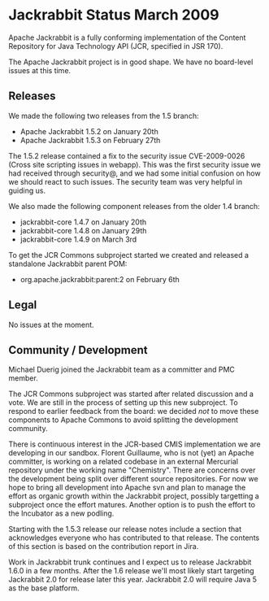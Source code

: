 <!--
   Licensed to the Apache Software Foundation (ASF) under one or more
   contributor license agreements.  See the NOTICE file distributed with
   this work for additional information regarding copyright ownership.
   The ASF licenses this file to You under the Apache License, Version 2.0
   (the "License"); you may not use this file except in compliance with
   the License.  You may obtain a copy of the License at

       http://www.apache.org/licenses/LICENSE-2.0

   Unless required by applicable law or agreed to in writing, software
   distributed under the License is distributed on an "AS IS" BASIS,
   WITHOUT WARRANTIES OR CONDITIONS OF ANY KIND, either express or implied.
   See the License for the specific language governing permissions and
   limitations under the License.
-->

Jackrabbit Status March 2009
============================
Apache Jackrabbit is a fully conforming implementation of the Content
Repository for Java Technology API (JCR, specified in JSR 170).

The Apache Jackrabbit project is in good shape. We have no board-level
issues at this time.


Releases
--------
We made the following two releases from the 1.5 branch:

* Apache Jackrabbit 1.5.2 on January 20th
* Apache Jackrabbit 1.5.3 on February 27th

The 1.5.2 release contained a fix to the security issue CVE-2009-0026
(Cross site scripting issues in webapp). This was the first security issue
we had received through security@, and we had some initial confusion on how
we should react to such issues. The security team was very helpful in
guiding us.

We also made the following component releases from the older 1.4 branch:

* jackrabbit-core 1.4.7 on January 20th
* jackrabbit-core 1.4.8 on January 29th
* jackrabbit-core 1.4.9 on March 3rd

To get the JCR Commons subproject started we created and released a
standalone Jackrabbit parent POM:

* org.apache.jackrabbit:parent:2 on February 6th


Legal
-----
No issues at the moment.


Community / Development
-----------------------
Michael Duerig joined the Jackrabbit team as a committer and PMC member.

The JCR Commons subproject was started after related discussion and a vote.
We are still in the process of setting up this new subproject. To respond
to earlier feedback from the board: we decided *not* to move these
components to Apache Commons to avoid splitting the development community.

There is continuous interest in the JCR-based CMIS implementation we are
developing in our sandbox. Florent Guillaume, who is not (yet) an Apache
committer, is working on a related codebase in an external Mercurial
repository under the working name "Chemistry". There are concerns over the
development being split over different source repositories. For now we hope
to bring all development into Apache svn and plan to manage the effort as
organic growth within the Jackrabbit project, possibly targetting a
subproject once the effort matures. Another option is to push the effort to
the Incubator as a new podling.

Starting with the 1.5.3 release our release notes include a section that
acknowledges everyone who has contributed to that release. The contents of
this section is based on the contribution report in Jira.

Work in Jackrabbit trunk continues and I expect us to release Jackrabbit
1.6.0 in a few months. After the 1.6 release we'll most likely start
targeting Jackrabbit 2.0 for release later this year. Jackrabbit 2.0 will
require Java 5 as the base platform.

